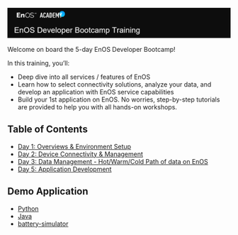 ![Developer Bootcamp](media/Academy_Developer_Bootcamp.png)

Welcome on board the 5-day EnOS Developer Bootcamp!

In this training, you’ll:

- Deep dive into all services / features of EnOS
- Learn how to select connectivity solutions, analyze your data, and develop an application with EnOS service capabilities
- Build your 1st application on EnOS. No worries, step-by-step tutorials are provided to help you with all hands-on workshops.

## Table of Contents

- [Day 1: Overviews & Environment Setup](1_Overview)
- [Day 2: Device Connectivity & Management](2_Device_Connectivity_Management/lab_tutorial)
- [Day 3: Data Management - Hot/Warm/Cold Path of data on EnOS](3_Data_Management/lab_tutorial)
- [Day 5: Application Development](5_Application_Development/)

## Demo Application

- [Python](Full_Demo_App/battery-app-python/)
- [Java](Full_Demo_App/battery-app-java/)
- [battery-simulator](Full_Demo_App/battery-simulator)



